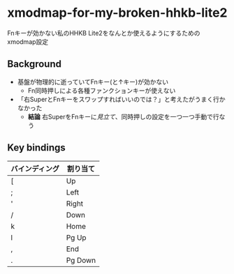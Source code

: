 # xmodmap-for-my-broken-hhkb-lite2

Fnキーが効かない私のHHKB Lite2をなんとか使えるようにするためのxmodmap設定

## Background

- 基盤が物理的に逝っていてFnキー(と↑キー)が効かない
	- Fn同時押しによる各種ファンクションキーが使えない
- 「右SuperとFnキーをスワップすればいいのでは？」と考えたがうまく行かなかった
	- **結論** 右SuperをFnキーに*見立て*、同時押しの設定を一つ一つ手動で行なう


## Key bindings

| バインディング | 割り当て |
| - | - |
| [ | Up |
| ; | Left |
| ' | Right |
| / | Down |
| k | Home |
| l | Pg Up |
| , | End |
| . | Pg Down |
